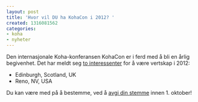 ```yaml
---
layout: post
title: 'Hvor vil DU ha KohaCon i 2012? '
created: 1316081562
categories:
- koha
- nyheter
---
```

<p>Den internasjonale Koha-konferansen KohaCon er i ferd med å bli en årlig begivenhet. Det har meldt seg <a href="http://wiki.koha-community.org/wiki/Proposals_for_KohaCon12">to interessenter</a> for å være vertskap i 2012:</p>

<ul>
<li>Edinburgh, Scotland, UK</li>
<li>Reno, NV, USA</li>
</ul>

<p>Du kan være med på å bestemme, ved å <a href="http://survey.web2learning.net/limesurvey/index.php?sid=63529">avgi din stemme</a> innen 1. oktober!</p> 
